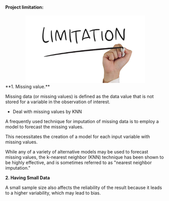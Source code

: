 #### Project limitation:

<center>

<img src="https://raw.githubusercontent.com/alinemati45/r_shinny_app_CKD/main/man/images/limitation.jpg?raw=true" width="75%"/>

</center>
**1. Missing value.**

Missing data (or missing values) is defined as the data value that is not stored for a variable in the observation of interest.

- Deal with missing values by KNN

A frequently used technique for imputation of missing data is to employ a model to forecast the missing values. 

This necessitates the creation of a model for each input variable with missing values. 

While any of a variety of alternative models may be used to forecast missing values, the k-nearest neighbor (KNN) technique has been shown to be highly effective, and is sometimes referred to as "nearest neighbor imputation."

**2. Having Small Data**

A small sample size also affects the reliability of the result because it leads to a higher variability, which may lead to bias.




